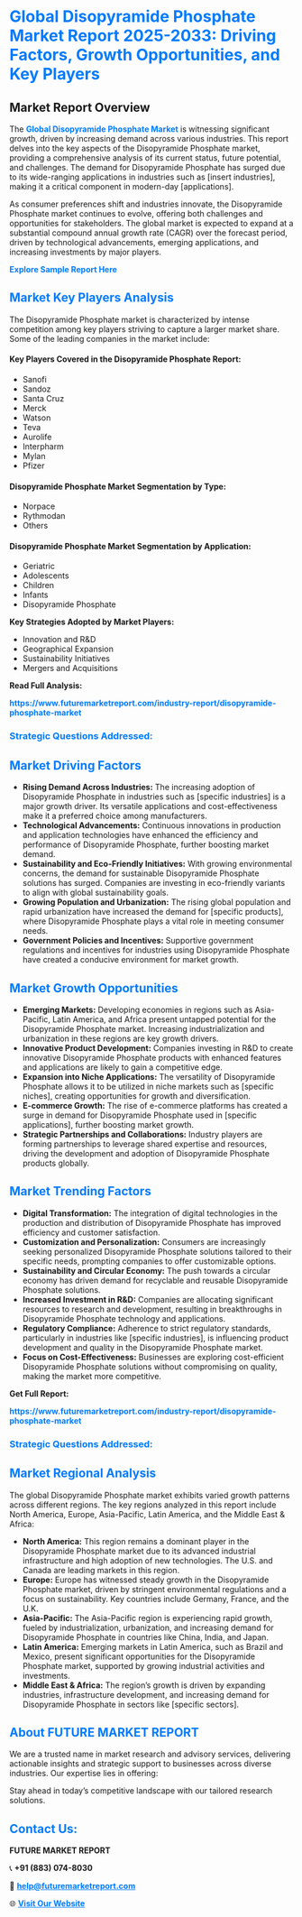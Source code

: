 <h1 style="color: #007BFF;">Global Disopyramide Phosphate Market Report 2025-2033: Driving Factors, Growth Opportunities, and Key Players</h1>

<section id="overview">
<h2>Market Report Overview</h2>
<p>The <a href="https://www.futuremarketreport.com/industry-report/disopyramide-phosphate-market" style="color: #007BFF; text-decoration: none;"><strong>Global Disopyramide Phosphate Market</strong></a> is witnessing significant growth, driven by increasing demand across various industries. This report delves into the key aspects of the Disopyramide Phosphate market, providing a comprehensive analysis of its current status, future potential, and challenges. The demand for Disopyramide Phosphate has surged due to its wide-ranging applications in industries such as [insert industries], making it a critical component in modern-day [applications].</p>
<p>As consumer preferences shift and industries innovate, the Disopyramide Phosphate market continues to evolve, offering both challenges and opportunities for stakeholders. The global market is expected to expand at a substantial compound annual growth rate (CAGR) over the forecast period, driven by technological advancements, emerging applications, and increasing investments by major players.</p>
</section>

<section id="overview">
<p><a href="https://www.futuremarketreport.com/request-sample/reportId=108103" style="color: #007BFF; text-decoration: none;"><strong>Explore Sample Report Here</strong></a></p>
</section>

<section id="key-players">
<h2 style="color: #007BFF;">Market Key Players Analysis</h2>
<p>The Disopyramide Phosphate market is characterized by intense competition among key players striving to capture a larger market share. Some of the leading companies in the market include:</p>
<h4>Key Players Covered in the Disopyramide Phosphate Report:</h4>
<ul><li>Sanofi</li><li>Sandoz</li><li>Santa Cruz</li><li>Merck</li><li>Watson</li><li>Teva</li><li>Aurolife</li><li>Interpharm</li><li>Mylan</li><li>Pfizer</li></ul>
<h4>Disopyramide Phosphate Market Segmentation by Type:</h4>
<ul><li>Norpace</li><li>Rythmodan</li><li>Others</li></ul>

<h4>Disopyramide Phosphate Market Segmentation by Application:</h4>
<ul><li>Geriatric</li><li>Adolescents</li><li>Children</li><li>Infants</li><li>Disopyramide Phosphate</li></ul>
<p><strong>Key Strategies Adopted by Market Players:</strong></p>
<ul>
<li>Innovation and R&D</li>
<li>Geographical Expansion</li>
<li>Sustainability Initiatives</li>
<li>Mergers and Acquisitions</li>
</ul>
</section>

<section>
<p><strong>Read Full Analysis: </strong></p><a href="https://www.futuremarketreport.com/industry-report/disopyramide-phosphate-market" style="color: #007BFF; text-decoration: none;"><strong>https://www.futuremarketreport.com/industry-report/disopyramide-phosphate-market</strong></a>
<h3 style="color: #007BFF;">Strategic Questions Addressed:</h3>
</section>

<section id="driving-factors">
<h2 style="color: #007BFF;">Market Driving Factors</h2>
<ul>
<li><strong>Rising Demand Across Industries:</strong> The increasing adoption of Disopyramide Phosphate in industries such as [specific industries] is a major growth driver. Its versatile applications and cost-effectiveness make it a preferred choice among manufacturers.</li>
<li><strong>Technological Advancements:</strong> Continuous innovations in production and application technologies have enhanced the efficiency and performance of Disopyramide Phosphate, further boosting market demand.</li>
<li><strong>Sustainability and Eco-Friendly Initiatives:</strong> With growing environmental concerns, the demand for sustainable Disopyramide Phosphate solutions has surged. Companies are investing in eco-friendly variants to align with global sustainability goals.</li>
<li><strong>Growing Population and Urbanization:</strong> The rising global population and rapid urbanization have increased the demand for [specific products], where Disopyramide Phosphate plays a vital role in meeting consumer needs.</li>
<li><strong>Government Policies and Incentives:</strong> Supportive government regulations and incentives for industries using Disopyramide Phosphate have created a conducive environment for market growth.</li>
</ul>
</section>

<section id="growth-opportunities">
<h2 style="color: #007BFF;">Market Growth Opportunities</h2>
<ul>
<li><strong>Emerging Markets:</strong> Developing economies in regions such as Asia-Pacific, Latin America, and Africa present untapped potential for the Disopyramide Phosphate market. Increasing industrialization and urbanization in these regions are key growth drivers.</li>
<li><strong>Innovative Product Development:</strong> Companies investing in R&D to create innovative Disopyramide Phosphate products with enhanced features and applications are likely to gain a competitive edge.</li>
<li><strong>Expansion into Niche Applications:</strong> The versatility of Disopyramide Phosphate allows it to be utilized in niche markets such as [specific niches], creating opportunities for growth and diversification.</li>
<li><strong>E-commerce Growth:</strong> The rise of e-commerce platforms has created a surge in demand for Disopyramide Phosphate used in [specific applications], further boosting market growth.</li>
<li><strong>Strategic Partnerships and Collaborations:</strong> Industry players are forming partnerships to leverage shared expertise and resources, driving the development and adoption of Disopyramide Phosphate products globally.</li>
</ul>
</section>

<section id="trending-factors">
<h2 style="color: #007BFF;">Market Trending Factors</h2>
<ul>
<li><strong>Digital Transformation:</strong> The integration of digital technologies in the production and distribution of Disopyramide Phosphate has improved efficiency and customer satisfaction.</li>
<li><strong>Customization and Personalization:</strong> Consumers are increasingly seeking personalized Disopyramide Phosphate solutions tailored to their specific needs, prompting companies to offer customizable options.</li>
<li><strong>Sustainability and Circular Economy:</strong> The push towards a circular economy has driven demand for recyclable and reusable Disopyramide Phosphate solutions.</li>
<li><strong>Increased Investment in R&D:</strong> Companies are allocating significant resources to research and development, resulting in breakthroughs in Disopyramide Phosphate technology and applications.</li>
<li><strong>Regulatory Compliance:</strong> Adherence to strict regulatory standards, particularly in industries like [specific industries], is influencing product development and quality in the Disopyramide Phosphate market.</li>
<li><strong>Focus on Cost-Effectiveness:</strong> Businesses are exploring cost-efficient Disopyramide Phosphate solutions without compromising on quality, making the market more competitive.</li>
</ul>
</section>

<section>
<p><strong>Get Full Report: </strong></p><a href="https://www.futuremarketreport.com/industry-report/disopyramide-phosphate-market" style="color: #007BFF; text-decoration: none;"><strong>https://www.futuremarketreport.com/industry-report/disopyramide-phosphate-market</strong></a>
<h3 style="color: #007BFF;">Strategic Questions Addressed:</h3>
</section>


<section id="regional-analysis">
<h2 style="color: #007BFF;">Market Regional Analysis</h2>
<p>The global Disopyramide Phosphate market exhibits varied growth patterns across different regions. The key regions analyzed in this report include North America, Europe, Asia-Pacific, Latin America, and the Middle East & Africa:</p>
<ul>
<li><strong>North America:</strong> This region remains a dominant player in the Disopyramide Phosphate market due to its advanced industrial infrastructure and high adoption of new technologies. The U.S. and Canada are leading markets in this region.</li>
<li><strong>Europe:</strong> Europe has witnessed steady growth in the Disopyramide Phosphate market, driven by stringent environmental regulations and a focus on sustainability. Key countries include Germany, France, and the U.K.</li>
<li><strong>Asia-Pacific:</strong> The Asia-Pacific region is experiencing rapid growth, fueled by industrialization, urbanization, and increasing demand for Disopyramide Phosphate in countries like China, India, and Japan.</li>
<li><strong>Latin America:</strong> Emerging markets in Latin America, such as Brazil and Mexico, present significant opportunities for the Disopyramide Phosphate market, supported by growing industrial activities and investments.</li>
<li><strong>Middle East & Africa:</strong> The region’s growth is driven by expanding industries, infrastructure development, and increasing demand for Disopyramide Phosphate in sectors like [specific sectors].</li>
</ul>
</section>

<footer>
<h2 style="color: #007BFF;">About FUTURE MARKET REPORT</h2>
<p>We are a trusted name in market research and advisory services, delivering actionable insights and strategic support to businesses across diverse industries. Our expertise lies in offering:</p>

<p>Stay ahead in today’s competitive landscape with our tailored research solutions.</p>

<h2 style="color: #007BFF;">Contact Us:</h2>
<p><strong>FUTURE MARKET REPORT</strong></p>
<p>📞 <strong>+91 (883) 074-8030</strong></p>
<p>📧 <strong><a href="mailto:help@futuremarketreport.com" style="color: #007BFF;">help@futuremarketreport.com</a></strong></p>
<p>🌐 <strong><a href="https://www.futuremarketreport.com/" style="color: #007BFF;">Visit Our Website</a></strong></p>
</footer>